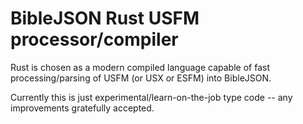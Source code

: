 # BibleJSON Rust USFM processor/compiler

Rust is chosen as a modern compiled language
capable of fast processing/parsing of USFM
(or USX or ESFM) into BibleJSON.

Currently this is just experimental/learn-on-the-job type code --
any improvements gratefully accepted.
